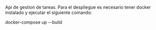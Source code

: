 Api de gestion de tareas. 
Para el despliegue es necesario tener docker instalado y ejecutar el siguiente comando:

docker-compose up --build
